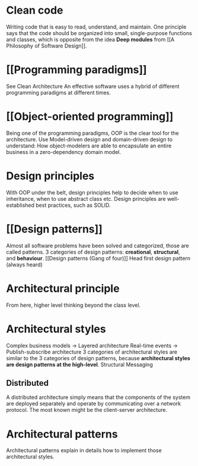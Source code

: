 # Clean code
Writing code that is easy to read, understand, and maintain.
One principle says that the code should be organized into small, single-purpose functions and classes, which is opposite from the idea **Deep modules** from [[A Philosophy of Software Design]].

# [[Programming paradigms]]
See Clean Architecture
An effective software uses a hybrid of different programming paradigms at different times.

# [[Object-oriented programming]]
Being one of the programming paradigms, OOP is the clear tool for the architecture. 
Use Model-driven design and domain-driven design to understand:
How object-modelers are able to encapsulate an entire business in a zero-dependency domain model.

# Design principles
With OOP under the belt, design principles help to decide when to use inheritance, when to use abstract class etc.
Design principles are well-established best practices, such as SOLID.

# [[Design patterns]]
Almost all software problems have been solved and categorized, those are called patterns.
3 categories of design patterns: **creational**, **structural**, and **behaviour**. [[Design patterns (Gang of four)]]
Head first design pattern (always heard)

# Architectural principle 
From here, higher level thinking beyond the class level.

# Architectural styles
Complex business models -> Layered architecture
Real-time events -> Publish-subscribe architecture
3 categories of architectural styles are similar to the 3 categories of design patterns, because **architectural styles are design patterns at the high-level**.
Structural
Messaging
## Distributed
A distributed architecture simply means that the components of the system are deployed separately and operate by communicating over a network protocol. The most known might be the client-server architecture.

# Architectural patterns
Architectural patterns explain in details how to implement those architectural styles.